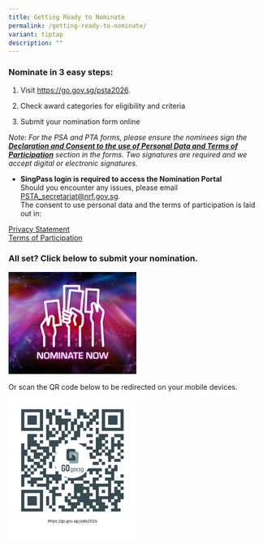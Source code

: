 ```yaml
---
title: Getting Ready to Nominate
permalink: /getting-ready-to-nominate/
variant: tiptap
description: ""
---
```

<h3>Nominate in 3 easy steps:</h3>
<ol data-tight="true" class="tight">
<li>
<p>Visit <a href="https://form.gov.sg/68c132c50c031269b686cf52" rel="noopener nofollow" target="_blank">https://go.gov.sg/psta2026</a>.</p>
</li>
<li>
<p>Check award categories for eligibility and criteria</p>
</li>
<li>
<p>Submit your nomination form online</p>
</li>
</ol>
<p></p>
<p><em>Note: For the PSA and PTA forms, please ensure the nominees sign the </em><strong><em><u>Declaration and Consent to the use of Personal Data and Terms of Participation</u></em></strong><em> section in the forms. Two signatures are required and we accept digital or electronic signatures.</em>
</p>
<ul data-tight="true" class="tight">
<li>
<p><strong>SingPass login is required to access the Nomination Portal</strong>
<br>Should you encounter any issues, please email <a href="mailto:PSTA_secretariat@nrf.gov.sg" rel="noopener noreferrer nofollow" target="_blank">PSTA_secretariat@nrf.gov.sg</a>.
<br>The consent to use personal data and the terms of participation is laid
out in:</p>
</li>
</ul>
<p></p>
<p><a href="/privacy/" rel="noopener noreferrer nofollow" target="_blank">Privacy Statement</a>
<br><a href="/terms-of-use/" rel="noopener noreferrer nofollow" target="_blank">Terms of Participation</a>
</p>
<h3>All set? Click below to submit your nomination.</h3>
<p></p>
<p></p>
<p></p><a class="isomer-image-wrapper" href="https://go.gov.sg/psta2025-nomination"><img style="width: 50%;" height="auto" width="100%" alt="" src="/images/Nominate Button/PSTA_Nominate_Now_Button_100.jpg"></a>
<p>Or scan the QR code below to be redirected on your mobile devices.</p>
<p></p>
<div class="isomer-image-wrapper">
<img style="width: 50%;" height="auto" width="100%" alt="" src="/images/Nominate Button/QR_Code_for_Nominations.png">
</div>
<p></p>